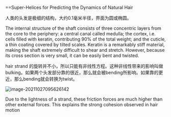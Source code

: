 ==Super-Helices for Predicting the Dynamics of Natural Hair  

人类的头发是极细的结构，大约0.1毫米半径，界面为圆或椭圆。

The internal structure of the shaft consists of three concentric layers from the core to the periphery: a central canal called medulla;
the cortex, i.e. cells filled with keratin, contributing 90% of the total weight; and the cuticle, a thin coating covered by tilted scales.
Keratin is a remarkably stiff material, making the shaft extremely
difficult to shear and stretch. However, because its cross section is
very small, it can be easily bent and twisted.  

hair strand 的旋转并不小，所以只能有非线性方程。这种非线性带来的影响叫做bulking。如果两个头发部分靠的很近，那么就会被bending所影响。如果靠的更近，那么bending就会转换为twist。

![image-20211027095626142](D:\定理\连续介质力学\image-20211027095626142.png)

Due to the lightness
of a strand, these friction forces are much higher than other external
forces. This explains the strong cohesion observed in hair motion  